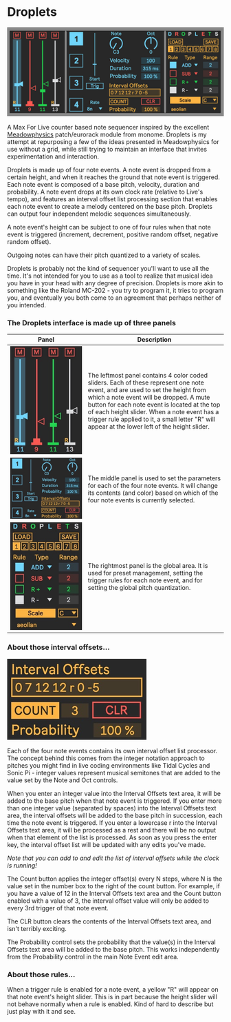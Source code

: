 # Droplets

![Droplets Image](img/Droplets.jpg)

A Max For Live counter based note sequencer inspired by the excellent [Meadowphysics](https://monome.org/docs/meadowphysics/) patch/eurorack module from monome. Droplets is my attempt at repurposing a few of the ideas presented in Meadowphysics for use without a grid, while still trying to maintain an interface that invites experimentation and interaction.

Droplets is made up of four note events. A note event is dropped from a certain height, and when it reaches the ground that note event is triggered. Each note event is composed of a base pitch, velocity, duration and probability. A note event drops at its own clock rate (relative to Live's tempo), and features an interval offset list processing section that enables each note event to create a melody centered on the base pitch. Droplets can output four independent melodic sequences simultaneously. 

A note event's height can be subject to one of four rules when that note event is triggered (increment, decrement, positive random offset, negative random offset).

Outgoing notes can have their pitch quantized to a variety of scales.

Droplets is probably not the kind of sequencer you'll want to use all the time. It's not intended for you to use as a tool to realize that musical idea you have in your head with any degree of precision. Droplets is more akin to something like the Roland MC-202 - you try to program it, it tries to program you, and eventually you both come to an agreement that perhaps neither of you intended.

### The Droplets interface is made up of three panels

&nbsp;&nbsp;&nbsp;&nbsp;&nbsp;&nbsp;&nbsp;&nbsp;&nbsp;&nbsp;&nbsp;&nbsp;&nbsp;&nbsp;Panel&nbsp;&nbsp;&nbsp;&nbsp;&nbsp;&nbsp;&nbsp;&nbsp;&nbsp;&nbsp;&nbsp;&nbsp;&nbsp;&nbsp;|Description
-----|-----------
![Droplets Image](img/left.jpg) | The leftmost panel contains 4 color coded sliders. Each of these represent one note event, and are used to set the height from which a note event will be dropped. A mute button for each note event is located at the top of each height slider. When a note event has a trigger rule applied to it, a small letter "R" will appear at the lower left of the height slider.
![Droplets Image](img/middle.jpg) | The middle panel is used to set the parameters for each of the four note events. It will change its contents (and color) based on which of the four note events is currently selected.
![Droplets Image](img/right.jpg) | The rightmost panel is the global area. It is used for preset management, setting the trigger rules for each note event, and for setting the global pitch quantization.

### About those interval offsets...

![Droplets Image](img/intervals.jpg)

Each of the four note events contains its own interval offset list processor. The concept behind this comes from the integer notation approach to pitches you might find in live coding environments like Tidal Cycles and Sonic Pi - integer values represent musical semitones that are added to the value set by the Note and Oct controls. 

When you enter an integer value into the Interval Offsets text area, it will be added to the base pitch when that note event is triggered. If you enter more than one integer value (separated by spaces) into the Interval Offsets text area, the interval offsets will be added to the base pitch in succession, each time the note event is triggered. If you enter a lowercase r into the Interval Offsets text area, it will be processed as a rest and there will be no output when that element of the list is processed. As soon as you press the enter key, the interval offset list will be updated with any edits you've made.

*Note that you can add to and edit the list of interval offsets while the clock is running!* 

The Count button applies the integer offset(s) every N steps, where N is the value set in the number box to the right of the count button. For example, if you have a value of 12 in the Interval Offsets text area and the Count button enabled with a value of 3, the interval offset value will only be added to every 3rd trigger of that note event.

The CLR button clears the contents of the Interval Offsets text area, and isn't terribly exciting.

The Probability control sets the probability that the value(s) in the Interval Offsets text area will be added to the base pitch. This works independently from the Probability control in the main Note Event edit area.

### About those rules...

When a trigger rule is enabled for a note event, a yellow "R" will appear on that note event's height slider. This is in part because the height slider will not behave normally when a rule is enabled. Kind of hard to describe but just play with it and see. 
